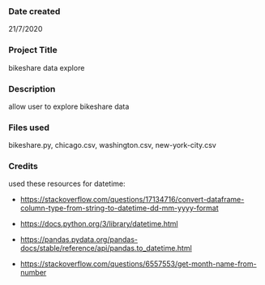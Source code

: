 ### Date created
21/7/2020

### Project Title
bikeshare data explore

### Description
allow user to explore bikeshare data

### Files used
bikeshare.py, chicago.csv, washington.csv, new-york-city.csv

### Credits
used these resources for datetime:

- https://stackoverflow.com/questions/17134716/convert-dataframe-column-type-from-string-to-datetime-dd-mm-yyyy-format

- https://docs.python.org/3/library/datetime.html

- https://pandas.pydata.org/pandas-docs/stable/reference/api/pandas.to_datetime.html

- https://stackoverflow.com/questions/6557553/get-month-name-from-number
